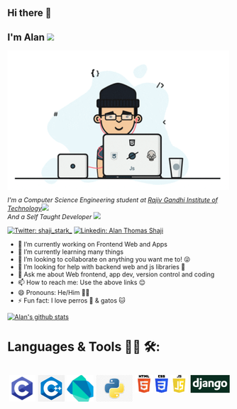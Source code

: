 ## Hi there 👋
## I'm Alan <img src="https://media.giphy.com/media/vOX78lMCTEgZa/giphy.gif" width="50">

<img align='center' src="justagif.gif" width="500">

<p><em>I'm a Computer Science Engineering student at <a href="http://www.rit.ac.in">Rajiv Gandhi Institute of Technology</a><img src="https://media.giphy.com/media/fYSnHlufseco8Fh93Z/giphy.gif" width="30"></br>And a Self Taught Developer <img src="https://media.giphy.com/media/WUlplcMpOCEmTGBtBW/giphy.gif" width="30"> 
</em></p>

[![Twitter: shaji_stark_](https://img.shields.io/twitter/follow/shaji_stark_?style=social)](https://twitter.com/shaji_stark_)
[![Linkedin: Alan Thomas Shaji](https://img.shields.io/badge/Alan-Thomas-Shaji?style=flat-square&logo=Linkedin&logoColor=white&link=https://www.linkedin.com/in/alan-thomas-shaji)](https://www.linkedin.com/in/alan-thomas-shaji)


- 🔭 I’m currently working on Frontend Web and Apps
- 🌱 I’m currently learning many things 
- 👯 I’m looking to collaborate on anything you want me to! 😜
- 🤔 I’m looking for help with backend web and js libraries 🤔
- 💬 Ask me about Web frontend, app dev, version control and coding 
- 📫 How to reach me: Use the above links 😌
- 😄 Pronouns: He/Him 🏳️‍🌈
- ⚡ Fun fact: I love perros 🐶 & gatos 🐱

[![Alan's github stats](https://github-readme-stats.vercel.app/api?username=shaji-stark&theme=prussian&show_icons=true)](https://github.com/anuraghazra/github-readme-stats)



# Languages & Tools 👨‍💻 🛠:
</br>
<div style="display: flex; justify-content: space-around">
<img align="left" alt="C" src="images\c.webp" height="60px" />  
<img align="left" alt="Cpp" src="images\cpp.png" height="60px" />
<img align="left" alt="C" src="images\dart.png" height="60px" />  
<img align="left" alt="Cpp" src="images\python.jpg" height="60px" />

<img align="left" alt="C" src="images\html.png" height="40px" />  
<img align="left" alt="Cpp" src="images\css.png" height="40px" />
<img align="left" alt="C" src="images\js-logo.png" height="40px" />  
<img align="left" alt="Cpp" src="images\django.png" height="40px" />
</div>

